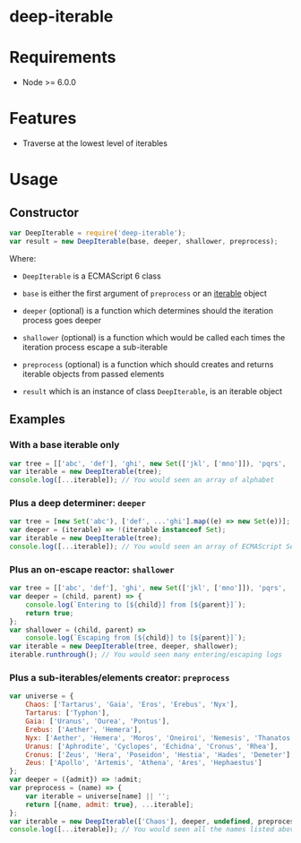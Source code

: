 
# deep-iterable

# Requirements

 * Node >= 6.0.0

# Features

 * Traverse at the lowest level of iterables

# Usage

## Constructor

```javascript
var DeepIterable = require('deep-iterable');
var result = new DeepIterable(base, deeper, shallower, preprocess);
```

Where:

 * `DeepIterable` is a ECMAScript 6 class

 * `base` is either the first argument of `preprocess` or an [iterable](https://developer.mozilla.org/en/docs/Web/JavaScript/Reference/Iteration_protocols) object

 * `deeper` (optional) is a function which determines should the iteration process goes deeper

 * `shallower` (optional) is a function which would be called each times the iteration process escape a sub-iterable

 * `preprocess` (optional) is a function which should creates and returns iterable objects from passed elements

 * `result` which is an instance of class `DeepIterable`, is an iterable object

## Examples

### With a base iterable only

```javascript
var tree = [['abc', 'def'], 'ghi', new Set(['jkl', ['mno']]), 'pqrs', ...'tuv', [...'wxyz']];
var iterable = new DeepIterable(tree);
console.log([...iterable]); // You would seen an array of alphabet
```

### Plus a deep determiner: `deeper`

```javascript
var tree = [new Set('abc'), ['def', ...'ghi'].map((e) => new Set(e))];
var deeper = (iterable) => !(iterable instanceof Set);
var iterable = new DeepIterable(tree);
console.log([...iterable]); // You would seen an array of ECMAScript Set objects
```

### Plus an on-escape reactor: `shallower`

```javascript
var tree = [['abc', 'def'], 'ghi', new Set(['jkl', ['mno']]), 'pqrs', ...'tuv', [...'wxyz']];
var deeper = (child, parent) => {
    console.log(`Entering to [${child}] from [${parent}]`);
    return true;
};
var shallower = (child, parent) =>
    console.log(`Escaping from [${child}] to [${parent}]`);
var iterable = new DeepIterable(tree, deeper, shallower);
iterable.runthrough(); // You would seen many entering/escaping logs
```

### Plus a sub-iterables/elements creator: `preprocess`

```javascript
var universe = {
    Chaos: ['Tartarus', 'Gaia', 'Eros', 'Erebus', 'Nyx'],
    Tartarus: ['Typhon'],
    Gaia: ['Uranus', 'Ourea', 'Pontus'],
    Erebus: ['Aether', 'Hemera'],
    Nyx: ['Aether', 'Hemera', 'Moros', 'Oneiroi', 'Nemesis', 'Thanatos', 'Hypnos'],
    Uranus: ['Aphrodite', 'Cyclopes', 'Echidna', 'Cronus', 'Rhea'],
    Cronus: ['Zeus', 'Hera', 'Poseidon', 'Hestia', 'Hades', 'Demeter'],
    Zeus: ['Apollo', 'Artemis', 'Athena', 'Ares', 'Hephaestus']
};
var deeper = ({admit}) => !admit;
var preprocess = (name) => {
    var iterable = universe[name] || '';
    return [{name, admit: true}, ...iterable];
};
var iterable = new DeepIterable(['Chaos'], deeper, undefined, preprocess).map(({name}) => name);
console.log([...iterable]); // You would seen all the names listed above
```
